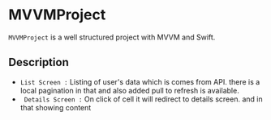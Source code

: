 # MVVMProject

`MVVMProject` is a well structured project with MVVM and Swift.

## Description
- ```List Screen :```
Listing of user's data which is comes from API. there is a local pagination in that and also added pull to refresh is available.
- ``` Details Screen :``` 
On click of cell it will redirect to details screen. and in that showing content
  
